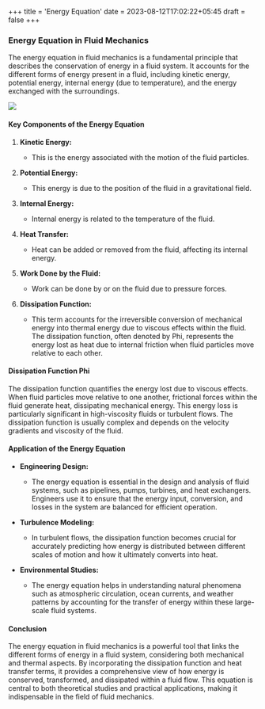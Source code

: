 +++
title = 'Energy Equation'
date = 2023-08-12T17:02:22+05:45
draft = false
+++
### **Energy Equation in Fluid Mechanics**

The energy equation in fluid mechanics is a fundamental principle that describes the conservation of energy in a fluid system. It accounts for the different forms of energy present in a fluid, including kinetic energy, potential energy, internal energy (due to temperature), and the energy exchanged with the surroundings.

![](https://www.simscale.com/wp-content/uploads/2023/03/transport_eqn-1.jpg)

#### **Key Components of the Energy Equation**

1. **Kinetic Energy:**
   - This is the energy associated with the motion of the fluid particles. 

2. **Potential Energy:**
   - This energy is due to the position of the fluid in a gravitational field. 

3. **Internal Energy:**
   - Internal energy is related to the temperature of the fluid. 

4. **Heat Transfer:**
   - Heat can be added or removed from the fluid, affecting its internal energy. 

5. **Work Done by the Fluid:**
   - Work can be done by or on the fluid due to pressure forces.

6. **Dissipation Function:**
   - This term accounts for the irreversible conversion of mechanical energy into thermal energy due to viscous effects within the fluid. The dissipation function, often denoted by Phi, represents the energy lost as heat due to internal friction when fluid particles move relative to each other.



#### **Dissipation Function Phi**

The dissipation function  quantifies the energy lost due to viscous effects. When fluid particles move relative to one another, frictional forces within the fluid generate heat, dissipating mechanical energy. This energy loss is particularly significant in high-viscosity fluids or turbulent flows. The dissipation function is usually complex and depends on the velocity gradients and viscosity of the fluid.

#### **Application of the Energy Equation**

- **Engineering Design:**
  - The energy equation is essential in the design and analysis of fluid systems, such as pipelines, pumps, turbines, and heat exchangers. Engineers use it to ensure that the energy input, conversion, and losses in the system are balanced for efficient operation.

- **Turbulence Modeling:**
  - In turbulent flows, the dissipation function becomes crucial for accurately predicting how energy is distributed between different scales of motion and how it ultimately converts into heat.

- **Environmental Studies:**
  - The energy equation helps in understanding natural phenomena such as atmospheric circulation, ocean currents, and weather patterns by accounting for the transfer of energy within these large-scale fluid systems.

#### **Conclusion**

The energy equation in fluid mechanics is a powerful tool that links the different forms of energy in a fluid system, considering both mechanical and thermal aspects. By incorporating the dissipation function and heat transfer terms, it provides a comprehensive view of how energy is conserved, transformed, and dissipated within a fluid flow. This equation is central to both theoretical studies and practical applications, making it indispensable in the field of fluid mechanics.